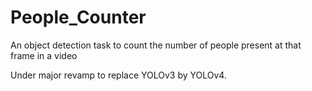 # People_Counter
An object detection task to count the number of people present at that frame in a video

Under major revamp to replace YOLOv3 by YOLOv4.
